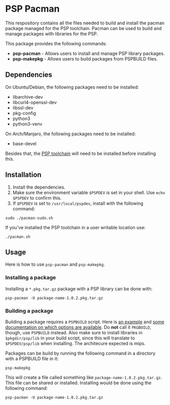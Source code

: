 # PSP Pacman

This respository contains all the files needed to build and install the pacman package managed for the PSP toolchain. Pacman can be used to build and manage packages with libraries for the PSP.

This package provides the following commands:
- **psp-pacman** - Allows users to install and manage PSP library packages.
- **psp-makepkg** - Allows users to build packages from PSPBUILD files.

## Dependencies

On Ubuntu/Debian, the following packages need to be installed:
- libarchive-dev
- libcurl4-openssl-dev
- libssl-dev
- pkg-config
- python3
- python3-venv

On Arch/Manjaro, the following packages need to be installed:
- base-devel

Besides that, the [PSP toolchain](https://github.com/pspdev/psptoolchain) will need to be installed before installing this.

## Installation
1. Install the dependencies.
2. Make sure the environment variable ``$PSPDEV`` is set in your shell. Use ``echo $PSPDEV`` to confirm this.
3. If ``$PSPDEV`` is set to ``/usr/local/pspdev``, install with the following command:
```
sudo ./pacman-sudo.sh
```
If you've installed the PSP toolchain in a user writable location use:
```
./pacman.sh
```

## Usage

Here is how to use ``psp-pacman`` and ``psp-makepkg``.

### Installing a package

Installing a ``*.pkg.tar.gz`` package with a PSP library can be done with:
```
psp-pacman -U package-name-1.0.2.pkg.tar.gz
```

### Building a package

Building a package requires a ``PSPBUILD`` script. Here is [an example](https://git.archlinux.org/pacman.git/plain/proto/PKGBUILD.proto) and [some documentation on which options are available](https://wiki.archlinux.org/index.php/PKGBUILD). Do **not** call it ``PKGBUILD``, though, use ``PSPBUILD`` instead. Also make sure to install libraries in ``$pkgdir/psp/lib`` in your build script, since this will translate to ``$PSPDEV/psp/lib`` when installing. The architecure expected is mips.

Packages can be build by running the following command in a directory with a PSPBUILD file in it:
```
psp-makepkg
```

This will create a file called something like ``package-name-1.0.2.pkg.tar.gz``. This file can be shared or installed. Installing would be done using the following command:
```
psp-pacman -U package-name-1.0.2.pkg.tar.gz
```
